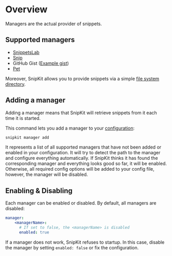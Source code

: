# Overview

Managers are the actual provider of snippets.

## Supported managers

- [SnippetsLab](https://www.renfei.org/snippets-lab/)
- [Snip](https://github.com/Pictarine/macos-snippets)
- GitHub Gist ([Example gist](https://gist.github.com/lemoony/4905e7468b8f0a7991d6122d7d09e40d))
- [Pet](https://github.com/knqyf263/pet)

Moreover, SnipKit allows you to provide snippets via a simple [file system directory][fslibrary].

## Adding a manager

Adding a manager means that SnipKit will retrieve snippets from it each time it is started. 

This command lets you add a manager to your [configuration][configuration]:

```sh
snipkit manager add
```

It represents a list of all supported managers that have not been added or enabled in your configuration. It will try to
detect the path to the manager and configure everything automatically. If SnipKit thinks it has found the 
corresponding manager and everything looks good so far, it will be enabled. Otherwise, all required config options will
be added to your config file, however, the manager will be disabled.


## Enabling & Disabling

Each manager can be enabled or disabled. By default, all managers are disabled:

```yaml title="config.yaml"
manager:
    <managerName>:
      # If set to false, the <managerName> is disabled 
      enabled: true
```

If a manager does not work, SnipKit refuses to startup. In this case, disable the manager by setting `enabled: false` or 
fix the configuration.


[configuration]: ../configuration/overview.md
[fslibrary]: ./fslibrary.md
